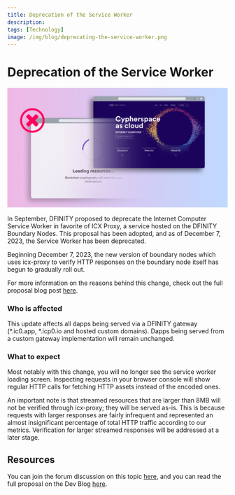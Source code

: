 ```yaml
---
title: Deprecation of the Service Worker
description: 
tags: [Technology]
image: /img/blog/deprecating-the-service-worker.png
---
```


# Deprecation of the Service Worker

![Deprecation of the Service Worker](/static/img/blog/deprecating-the-service-worker.png)

In September, DFINITY proposed to deprecate the Internet Computer Service Worker in favorite of ICX Proxy, a service hosted on the DFINITY Boundary Nodes. This proposal has been adopted, and as of December 7, 2023, the Service Worker has been deprecated. 

Beginning December 7, 2023, the new version of boundary nodes which uses icx-proxy to verify HTTP responses on the boundary node itself has begun to gradually roll out.

For more information on the reasons behind this change, check out the full proposal blog post [here](/blog/features/deprecating-the-service-worker).

### Who is affected

This update affects all dapps being served via a DFINITY gateway (*.ic0.app, *.icp0.io and hosted custom domains). Dapps being served from a custom gateway implementation will remain unchanged.

### What to expect

Most notably with this change, you will no longer see the service worker loading screen. Inspecting requests in your browser console will show regular HTTP calls for fetching HTTP assets instead of the encoded ones.

An important note is that streamed resources that are larger than 8MB will not be verified through icx-proxy; they will be served as-is. This is because requests with larger responses are fairly infrequent and represented an almost insignificant percentage of total HTTP traffic according to our metrics. Verification for larger streamed responses will be addressed at a later stage.

## Resources

You can join the forum discussion on this topic [here](https://forum.dfinity.org/t/deprecating-the-service-worker/23401/6?u=raymondk), and you can read the full proposal on the Dev Blog [here](/blog/features/deprecating-the-service-worker).
